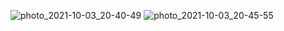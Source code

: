 ![photo_2021-10-03_20-40-49](https://user-images.githubusercontent.com/51490424/135765293-ececa85e-9903-4d89-82ed-cfae7ad91bb8.jpg)
![photo_2021-10-03_20-45-55](https://user-images.githubusercontent.com/51490424/135765429-9c375c25-0c6e-4647-af68-e0847e32d804.jpg)
